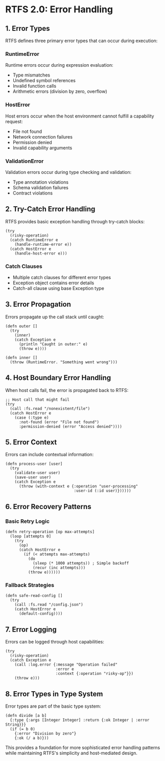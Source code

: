 # RTFS 2.0: Error Handling

## 1. Error Types

RTFS defines three primary error types that can occur during execution:

### RuntimeError
Runtime errors occur during expression evaluation:
- Type mismatches
- Undefined symbol references
- Invalid function calls
- Arithmetic errors (division by zero, overflow)

### HostError
Host errors occur when the host environment cannot fulfill a capability request:
- File not found
- Network connection failures
- Permission denied
- Invalid capability arguments

### ValidationError
Validation errors occur during type checking and validation:
- Type annotation violations
- Schema validation failures
- Contract violations

## 2. Try-Catch Error Handling

RTFS provides basic exception handling through try-catch blocks:

```rtfs
(try
  (risky-operation)
  (catch RuntimeError e
    (handle-runtime-error e))
  (catch HostError e
    (handle-host-error e)))
```

### Catch Clauses
- Multiple catch clauses for different error types
- Exception object contains error details
- Catch-all clause using base Exception type

## 3. Error Propagation

Errors propagate up the call stack until caught:

```rtfs
(defn outer []
  (try
    (inner)
    (catch Exception e
      (println "Caught in outer:" e)
      (throw e))))

(defn inner []
  (throw (RuntimeError. "Something went wrong")))
```

## 4. Host Boundary Error Handling

When host calls fail, the error is propagated back to RTFS:

```rtfs
;; Host call that might fail
(try
  (call :fs.read "/nonexistent/file")
  (catch HostError e
    (case (:type e)
      :not-found (error "File not found")
      :permission-denied (error "Access denied"))))
```

## 5. Error Context

Errors can include contextual information:

```rtfs
(defn process-user [user]
  (try
    (validate-user user)
    (save-user user)
    (catch Exception e
      (throw (with-context e {:operation "user-processing"
                              :user-id (:id user)})))))
```

## 6. Error Recovery Patterns

### Basic Retry Logic

```rtfs
(defn retry-operation [op max-attempts]
  (loop [attempts 0]
    (try
      (op)
      (catch HostError e
        (if (< attempts max-attempts)
          (do
            (sleep (* 1000 attempts)) ; Simple backoff
            (recur (inc attempts)))
          (throw e))))))
```

### Fallback Strategies

```rtfs
(defn safe-read-config []
  (try
    (call :fs.read "/config.json")
    (catch HostError e
      (default-config))))
```

## 7. Error Logging

Errors can be logged through host capabilities:

```rtfs
(try
  (risky-operation)
  (catch Exception e
    (call :log.error {:message "Operation failed"
                      :error e
                      :context {:operation "risky-op"}})
    (throw e)))
```

## 8. Error Types in Type System

Error types are part of the basic type system:

```rtfs
(defn divide [a b]
  {:type {:args [Integer Integer] :return {:ok Integer | :error String}}}
  (if (= b 0)
    {:error "Division by zero"}
    {:ok (/ a b)}))
```

This provides a foundation for more sophisticated error handling patterns while maintaining RTFS's simplicity and host-mediated design.